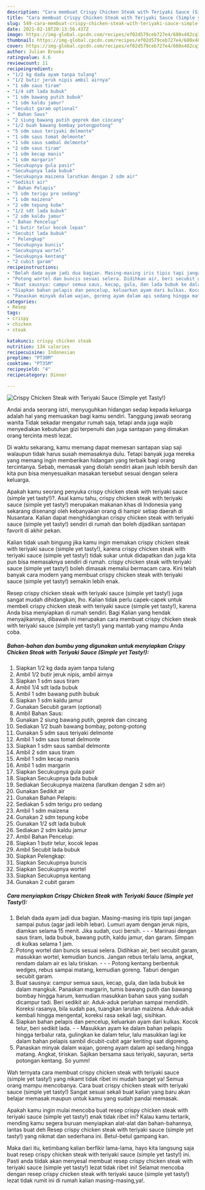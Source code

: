 ```yaml
---
description: "Cara membuat Crispy Chicken Steak with Teriyaki Sauce (Simple yet Tasty!) Sederhana Untuk Jualan"
title: "Cara membuat Crispy Chicken Steak with Teriyaki Sauce (Simple yet Tasty!) Sederhana Untuk Jualan"
slug: 549-cara-membuat-crispy-chicken-steak-with-teriyaki-sauce-simple-yet-tasty-sederhana-untuk-jualan
date: 2021-02-10T20:13:56.437Z
image: https://img-global.cpcdn.com/recipes/ef02d579ceb727e4/680x482cq70/crispy-chicken-steak-with-teriyaki-sauce-simple-yet-tasty-foto-resep-utama.jpg
thumbnail: https://img-global.cpcdn.com/recipes/ef02d579ceb727e4/680x482cq70/crispy-chicken-steak-with-teriyaki-sauce-simple-yet-tasty-foto-resep-utama.jpg
cover: https://img-global.cpcdn.com/recipes/ef02d579ceb727e4/680x482cq70/crispy-chicken-steak-with-teriyaki-sauce-simple-yet-tasty-foto-resep-utama.jpg
author: Julian Brooks
ratingvalue: 4.6
reviewcount: 11
recipeingredient:
- "1/2 kg dada ayam tanpa tulang"
- "1/2 butir jeruk nipis ambil airnya"
- "1 sdm saus tiram"
- "1/4 sdt lada bubuk"
- "1 sdm bawang putih bubuk"
- "1 sdm kaldu jamur"
- "Secubit garam optional"
- " Bahan Saus"
- "2 siung bawang putih geprek dan cincang"
- "1/2 buah bawang bombay potongpotong"
- "5 sdm saus teriyaki delmonte"
- "1 sdm saus tomat delmonte"
- "1 sdm saus sambal delmonte"
- "2 sdm saus tiram"
- "1 sdm kecap manis"
- "1 sdm margarin"
- "Secukupnya gula pasir"
- "Secukupnya lada bubuk"
- "Secukupnya maizena larutkan dengan 2 sdm air"
- "Sedikit air"
- " Bahan Pelapis"
- "5 sdm terigu pro sedang"
- "1 sdm maizena"
- "2 sdm tepung kobe"
- "1/2 sdt lada bubuk"
- "2 sdm kaldu jamur"
- " Bahan Pencelup"
- "1 butir telur kocok lepas"
- "Secubit lada bubuk"
- " Pelengkap"
- "Secukupnya buncis"
- "Secukupnya wortel"
- "Secukupnya kentang"
- "2 cubit garam"
recipeinstructions:
- "Belah dada ayam jadi dua bagian. Masing-masing iris tipis tapi jangan sampai putus (agar jadi lebih lebar). Lumuri ayam dengan jeruk nipis, diamkan selama 15 menit. Jika sudah, cuci bersih.  - Marinasi dengan saus tiram, lada bubuk, bawang putih, kaldu jamur, dan garam. Simpan di kulkas selama 1 jam."
- "Potong wortel dan buncis sesuai selera. Didihkan air, beri secubit garam, masukkan wortel, kemudian buncis. Jangan rebus terlalu lama, angkat, rendam dalam air es lalu tiriskan.  - Potong kentang berbentuk wedges, rebus sampai matang, kemudian goreng. Taburi dengan secubit garam."
- "Buat sausnya: campur semua saus, kecap, gula, dan lada bubuk ke dalam mangkuk. Panaskan margarin, tumis bawang putih dan bawang bombay hingga harum, kemudian masukkan bahan saus yang sudah dicampur tadi. Beri sedikit air. Aduk-aduk perlahan sampai mendidih. Koreksi rasanya, bila sudah pas, tuangkan larutan maizena. Aduk-aduk kembali hingga mengental, koreksi rasa sekali lagi, sisihkan."
- "Siapkan bahan pelapis dan pencelup, keluarkan ayam dari kulkas. Kocok telur, beri sedikit lada. - Masukkan ayam ke dalam bahan pelapis hingga terbalur rata, gulingkan ke dalam telur, lalu masukkan lagi ke dalam bahan pelapis sambil dicubit-cubit agar keriting saat digoreng."
- "Panaskan minyak dalam wajan, goreng ayam dalam api sedang hingga matang. Angkat, tiriskan. Sajikan bersama saus teriyaki, sayuran, serta potongan kentang. So yumm!"
categories:
- Resep
tags:
- crispy
- chicken
- steak

katakunci: crispy chicken steak 
nutrition: 134 calories
recipecuisine: Indonesian
preptime: "PT30M"
cooktime: "PT35M"
recipeyield: "4"
recipecategory: Dinner

---
```



![Crispy Chicken Steak with Teriyaki Sauce (Simple yet Tasty!)](https://img-global.cpcdn.com/recipes/ef02d579ceb727e4/680x482cq70/crispy-chicken-steak-with-teriyaki-sauce-simple-yet-tasty-foto-resep-utama.jpg)

Andai anda seorang istri, menyuguhkan hidangan sedap kepada keluarga adalah hal yang memuaskan bagi kamu sendiri. Tanggung jawab seorang  wanita Tidak sekadar mengatur rumah saja, tetapi anda juga wajib menyediakan kebutuhan gizi terpenuhi dan juga santapan yang dimakan orang tercinta mesti lezat.

Di waktu  sekarang, kamu memang dapat memesan santapan siap saji walaupun tidak harus susah memasaknya dulu. Tetapi banyak juga mereka yang memang ingin memberikan hidangan yang terbaik bagi orang tercintanya. Sebab, memasak yang diolah sendiri akan jauh lebih bersih dan kita pun bisa menyesuaikan masakan tersebut sesuai dengan selera keluarga. 



Apakah kamu seorang penyuka crispy chicken steak with teriyaki sauce (simple yet tasty!)?. Asal kamu tahu, crispy chicken steak with teriyaki sauce (simple yet tasty!) merupakan makanan khas di Indonesia yang sekarang disenangi oleh kebanyakan orang di hampir setiap daerah di Nusantara. Kalian dapat menghidangkan crispy chicken steak with teriyaki sauce (simple yet tasty!) sendiri di rumah dan boleh dijadikan santapan favorit di akhir pekan.

Kalian tidak usah bingung jika kamu ingin memakan crispy chicken steak with teriyaki sauce (simple yet tasty!), karena crispy chicken steak with teriyaki sauce (simple yet tasty!) tidak sukar untuk didapatkan dan juga kita pun bisa memasaknya sendiri di rumah. crispy chicken steak with teriyaki sauce (simple yet tasty!) boleh dimasak memalui bermacam cara. Kini telah banyak cara modern yang membuat crispy chicken steak with teriyaki sauce (simple yet tasty!) semakin lebih enak.

Resep crispy chicken steak with teriyaki sauce (simple yet tasty!) juga sangat mudah dihidangkan, lho. Kalian tidak perlu capek-capek untuk membeli crispy chicken steak with teriyaki sauce (simple yet tasty!), karena Anda bisa menyiapkan di rumah sendiri. Bagi Kalian yang hendak menyajikannya, dibawah ini merupakan cara membuat crispy chicken steak with teriyaki sauce (simple yet tasty!) yang mantab yang mampu Anda coba.

<!--inarticleads1-->

##### Bahan-bahan dan bumbu yang digunakan untuk menyiapkan Crispy Chicken Steak with Teriyaki Sauce (Simple yet Tasty!):

1. Siapkan 1/2 kg dada ayam tanpa tulang
1. Ambil 1/2 butir jeruk nipis, ambil airnya
1. Siapkan 1 sdm saus tiram
1. Ambil 1/4 sdt lada bubuk
1. Ambil 1 sdm bawang putih bubuk
1. Siapkan 1 sdm kaldu jamur
1. Gunakan Secubit garam (optional)
1. Ambil  Bahan Saus:
1. Gunakan 2 siung bawang putih, geprek dan cincang
1. Sediakan 1/2 buah bawang bombay, potong-potong
1. Gunakan 5 sdm saus teriyaki delmonte
1. Ambil 1 sdm saus tomat delmonte
1. Siapkan 1 sdm saus sambal delmonte
1. Ambil 2 sdm saus tiram
1. Ambil 1 sdm kecap manis
1. Ambil 1 sdm margarin
1. Siapkan Secukupnya gula pasir
1. Siapkan Secukupnya lada bubuk
1. Sediakan Secukupnya maizena (larutkan dengan 2 sdm air)
1. Gunakan Sedikit air
1. Gunakan  Bahan Pelapis:
1. Sediakan 5 sdm terigu pro sedang
1. Ambil 1 sdm maizena
1. Gunakan 2 sdm tepung kobe
1. Gunakan 1/2 sdt lada bubuk
1. Sediakan 2 sdm kaldu jamur
1. Ambil  Bahan Pencelup:
1. Siapkan 1 butir telur, kocok lepas
1. Ambil Secubit lada bubuk
1. Siapkan  Pelengkap:
1. Siapkan Secukupnya buncis
1. Siapkan Secukupnya wortel
1. Siapkan Secukupnya kentang
1. Gunakan 2 cubit garam




<!--inarticleads2-->

##### Cara menyiapkan Crispy Chicken Steak with Teriyaki Sauce (Simple yet Tasty!):

1. Belah dada ayam jadi dua bagian. Masing-masing iris tipis tapi jangan sampai putus (agar jadi lebih lebar). Lumuri ayam dengan jeruk nipis, diamkan selama 15 menit. Jika sudah, cuci bersih. -  - - Marinasi dengan saus tiram, lada bubuk, bawang putih, kaldu jamur, dan garam. Simpan di kulkas selama 1 jam.
1. Potong wortel dan buncis sesuai selera. Didihkan air, beri secubit garam, masukkan wortel, kemudian buncis. Jangan rebus terlalu lama, angkat, rendam dalam air es lalu tiriskan. -  - - Potong kentang berbentuk wedges, rebus sampai matang, kemudian goreng. Taburi dengan secubit garam.
1. Buat sausnya: campur semua saus, kecap, gula, dan lada bubuk ke dalam mangkuk. Panaskan margarin, tumis bawang putih dan bawang bombay hingga harum, kemudian masukkan bahan saus yang sudah dicampur tadi. Beri sedikit air. Aduk-aduk perlahan sampai mendidih. Koreksi rasanya, bila sudah pas, tuangkan larutan maizena. Aduk-aduk kembali hingga mengental, koreksi rasa sekali lagi, sisihkan.
1. Siapkan bahan pelapis dan pencelup, keluarkan ayam dari kulkas. Kocok telur, beri sedikit lada. - - Masukkan ayam ke dalam bahan pelapis hingga terbalur rata, gulingkan ke dalam telur, lalu masukkan lagi ke dalam bahan pelapis sambil dicubit-cubit agar keriting saat digoreng.
1. Panaskan minyak dalam wajan, goreng ayam dalam api sedang hingga matang. Angkat, tiriskan. Sajikan bersama saus teriyaki, sayuran, serta potongan kentang. So yumm!




Wah ternyata cara membuat crispy chicken steak with teriyaki sauce (simple yet tasty!) yang nikamt tidak ribet ini mudah banget ya! Semua orang mampu mencobanya. Cara buat crispy chicken steak with teriyaki sauce (simple yet tasty!) Sangat sesuai sekali buat kalian yang baru akan belajar memasak maupun untuk kamu yang sudah pandai memasak.

Apakah kamu ingin mulai mencoba buat resep crispy chicken steak with teriyaki sauce (simple yet tasty!) enak tidak ribet ini? Kalau kamu tertarik, mending kamu segera buruan menyiapkan alat-alat dan bahan-bahannya, lantas buat deh Resep crispy chicken steak with teriyaki sauce (simple yet tasty!) yang nikmat dan sederhana ini. Betul-betul gampang kan. 

Maka dari itu, ketimbang kalian berfikir lama-lama, hayo kita langsung saja buat resep crispy chicken steak with teriyaki sauce (simple yet tasty!) ini. Pasti anda tiidak akan menyesal membuat resep crispy chicken steak with teriyaki sauce (simple yet tasty!) lezat tidak ribet ini! Selamat mencoba dengan resep crispy chicken steak with teriyaki sauce (simple yet tasty!) lezat tidak rumit ini di rumah kalian masing-masing,ya!.

